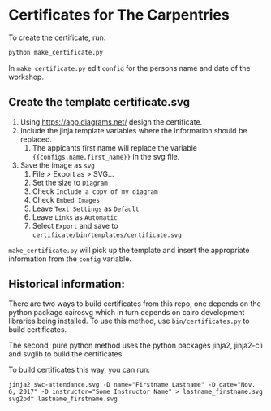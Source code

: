 # Certificates for The Carpentries

To create the certificate, run:
```bash
python make_certificate.py
```

In `make_certificate.py` edit `config` for the persons name and date of the workshop.


## Create the template certificate.svg

1. Using https://app.diagrams.net/ design the certificate.
1. Include the jinja template variables where the information should be replaced.
   1. The appicants first name will replace the variable `{{configs.name.first_name}}` in the svg file.
1. Save the image as `svg`
   1. File > Export as > SVG...
   2. Set the size to `Diagram`
   3. Check `Include a copy of my diagram`
   4. Check `Embed Images`
   5. Leave `Text Settings` as `Default`
   6. Leave `Links` as `Automatic`
   7. Select `Export` and save to `certificate/bin/templates/certificate.svg`

`make_certificate.py` will pick up the template and insert the appropriate information from the `config` variable.

## Historical information:

There are two ways to build certificates from this repo, one depends on the python package cairosvg which in turn depends on cairo development libraries being installed. To use this method, use `bin/certificates.py` to build certificates.

The second, pure python method uses the python packages jinja2, jinja2-cli and svglib to build the certificates.

To build certificates this way, you can run:
```
jinja2 swc-attendance.svg -D name="Firstname Lastname" -D date="Nov. 6, 2017" -D instructor="Some Instructor Name" > lastname_firstname.svg
svg2pdf lastname_firstname.svg 
```
